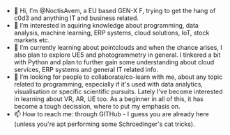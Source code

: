- 👋 Hi, I’m @NoctisAvem, a EU based GEN-X F, trying to get the hang of c0d3 and anything IT and business related. 
- 👀 I’m interested in aquiring knowledge about programming, data analysis, machine learning, ERP systems, cloud solutions, IoT, stock markets etc.
- 🌱 I’m currently learning about pointclouds and when the chance arises, I also plan to explore UE5 and photogrammetry in general. I tinkered a bit with Python and plan to further gain some understanding about cloud services, ERP systems and general IT related info. 
- 💞️ I’m looking for people to collaborate/co-learn with me, about any topic related to programming, especially if it's used with data analytics, visualisation or specific scientific pursuits. Lately I've become interested in learning about VR, AR, UE too. As a beginner in all of this, it has become a tough decission, where to put my emphasis on.
- 📫 How to reach me: through GITHub - I guess you are already here (unless you're apt performing some Schroedinger's cat tricks). 

<!---
NoctisAvem/NoctisAvem is a ✨ special ✨ repository because its `README.md` (this file) appears on your GitHub profile.
You can click the Preview link to take a look at your changes.
--->
